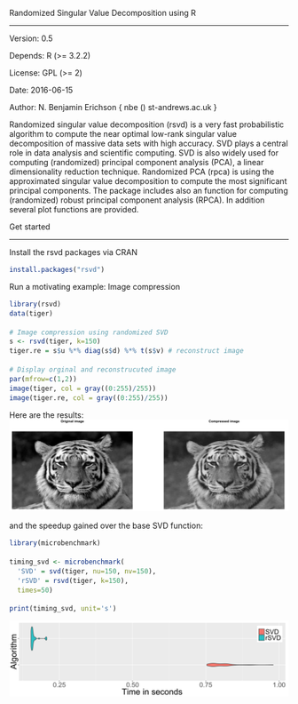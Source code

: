 Randomized Singular Value Decomposition using R
***********************************************
Version: 0.5

Depends: R (>= 3.2.2)

License: GPL (>= 2)

Date: 2016-06-15

Author: N. Benjamin Erichson { nbe () st-andrews.ac.uk }

Randomized singular value decomposition (rsvd) is a very fast
probabilistic algorithm to compute the near optimal low-rank singular value
decomposition of massive data sets with high accuracy. SVD plays a central role
in data analysis and scientific computing. SVD is also widely used for computing
(randomized) principal component analysis (PCA), a linear dimensionality reduction technique.
Randomized PCA (rpca) is using the approximated singular value decomposition
to compute the most significant principal components. The package includes also an
function for computing (randomized) robust principal component analysis (RPCA).
In addition several plot functions are provided.


Get started
*************
Install the rsvd packages via CRAN
```R
install.packages("rsvd")
```

Run a motivating example: Image compression
```R
library(rsvd)
data(tiger)

# Image compression using randomized SVD
s <- rsvd(tiger, k=150)
tiger.re = s$u %*% diag(s$d) %*% t(s$v) # reconstruct image

# Display orginal and reconstrucuted image
par(mfrow=c(1,2))
image(tiger, col = gray((0:255)/255))
image(tiger.re, col = gray((0:255)/255))
```
Here are the results:
![tiger](https://raw.githubusercontent.com/Benli11/data/master/img/reTiger.png)

and the speedup gained over the base SVD function:

```R
library(microbenchmark)

timing_svd <- microbenchmark(
  'SVD' = svd(tiger, nu=150, nv=150),
  'rSVD' = rsvd(tiger, k=150),
  times=50)

print(timing_svd, unit='s')
```
![timing](https://raw.githubusercontent.com/Benli11/data/master/img/timeing.png)